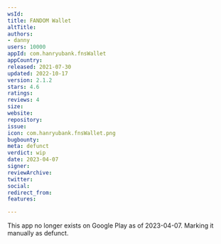 ```yaml
---
wsId: 
title: FANDOM Wallet
altTitle: 
authors:
- danny
users: 10000
appId: com.hanryubank.fnsWallet
appCountry: 
released: 2021-07-30
updated: 2022-10-17
version: 2.1.2
stars: 4.6
ratings: 
reviews: 4
size: 
website: 
repository: 
issue: 
icon: com.hanryubank.fnsWallet.png
bugbounty: 
meta: defunct
verdict: wip
date: 2023-04-07
signer: 
reviewArchive: 
twitter: 
social: 
redirect_from: 
features: 

---
```


This app no longer exists on Google Play as of 2023-04-07. Marking it manually as defunct.
